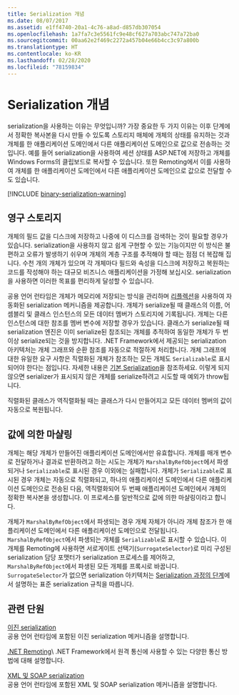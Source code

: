 ```yaml
---
title: Serialization 개념
ms.date: 08/07/2017
ms.assetid: e1ff4740-20a1-4c76-a8ad-d857db307054
ms.openlocfilehash: 1a7fa7c3e5561fc9e48cf627a703abc747a72ba0
ms.sourcegitcommit: 00aa62e2f469c2272a457b04e66b4cc3c97a800b
ms.translationtype: HT
ms.contentlocale: ko-KR
ms.lasthandoff: 02/28/2020
ms.locfileid: "78159834"
---
```

# <a name="serialization-concepts"></a>Serialization 개념
serialization을 사용하는 이유는 무엇입니까? 가장 중요한 두 가지 이유는 이후 단계에서 정확한 복사본을 다시 만들 수 있도록 스토리지 매체에 개체의 상태를 유지하는 것과 개체를 한 애플리케이션 도메인에서 다른 애플리케이션 도메인으로 값으로 전송하는 것입니다. 예를 들어 serialization을 사용하여 세션 상태를 ASP.NET에 저장하고 개체를 Windows Forms의 클립보드로 복사할 수 있습니다. 또한 Remoting에서 이를 사용하여 개체를 한 애플리케이션 도메인에서 다른 애플리케이션 도메인으로 값으로 전달할 수도 있습니다.

[!INCLUDE [binary-serialization-warning](../../../includes/binary-serialization-warning.md)]

## <a name="persistent-storage"></a>영구 스토리지
개체의 필드 값을 디스크에 저장하고 나중에 이 디스크를 검색하는 것이 필요할 경우가 있습니다. serialization을 사용하지 않고 쉽게 구현할 수 있는 기능이지만 이 방식은 불편하고 오류가 발생하기 쉬우며 개체의 계층 구조를 추적해야 할 때는 점점 더 복잡해 집니다. 수천 개의 개체가 있으며 각 개체마다 필드와 속성을 디스크에 저장하고 복원하는 코드를 작성해야 하는 대규모 비즈니스 애플리케이션을 가정해 보십시오. serialization을 사용하면 이러한 목표를 편리하게 달성할 수 있습니다.

공용 언어 런타임은 개체가 메모리에 저장되는 방식을 관리하며 [리플렉션](../../../docs/framework/reflection-and-codedom/reflection.md)을 사용하여 자동화된 serialization 메커니즘을 제공합니다. 개체가 serialize될 때 클래스의 이름, 어셈블리 및 클래스 인스턴스의 모든 데이터 멤버가 스토리지에 기록됩니다. 개체는 다른 인스턴스에 대한 참조를 멤버 변수에 저장할 경우가 있습니다. 클래스가 serialize될 때 serialization 엔진은 이미 serialize된 참조되는 개체를 추적하여 동일한 개체가 두 번 이상 serialize되는 것을 방지합니다. .NET Framework에서 제공되는 serialization 아키텍처는 개체 그래프와 순환 참조를 자동으로 적절하게 처리합니다. 개체 그래프에 대한 유일한 요구 사항은 직렬화된 개체가 참조하는 모든 개체도 `Serializable`로 표시되어야 한다는 점입니다. 자세한 내용은 [기본 Serialization](basic-serialization.md)을 참조하세요. 이렇게 되지 않으면 serializer가 표시되지 않은 개체를 serialize하려고 시도할 때 예외가 throw됩니다.

직렬화된 클래스가 역직렬화될 때는 클래스가 다시 만들어지고 모든 데이터 멤버의 값이 자동으로 복원됩니다.

## <a name="marshal-by-value"></a>값에 의한 마샬링
개체는 해당 개체가 만들어진 애플리케이션 도메인에서만 유효합니다. 개체를 매개 변수로 전달하거나 결과로 반환하려고 하는 시도는 개체가 `MarshalByRefObject`에서 파생되거나 `Serializable`로 표시된 경우 이외에는 실패합니다. 개체가 `Serializable`로 표시된 경우 개체는 자동으로 직렬화되고, 하나의 애플리케이션 도메인에서 다른 애플리케이션 도메인으로 전송된 다음, 역직렬화되어 두 번째 애플리케이션 도메인에서 개체의 정확한 복사본을 생성합니다. 이 프로세스를 일반적으로 값에 의한 마샬링이라고 합니다.

개체가 `MarshalByRefObject`에서 파생되는 경우 개체 자체가 아니라 개체 참조가 한 애플리케이션 도메인에서 다른 애플리케이션 도메인으로 전달됩니다. `MarshalByRefObject`에서 파생되는 개체를 `Serializable`로 표시할 수 있습니다. 이 개체를 Remoting에 사용하면 서로게이트 선택기(`SurrogateSelector`)로 미리 구성된 serialization 담당 포맷터가 serialization 프로세스를 제어하고, `MarshalByRefObject`에서 파생된 모든 개체를 프록시로 바꿉니다. `SurrogateSelector`가 없으면 serialization 아키텍처는 [Serialization 과정의 단계](steps-in-the-serialization-process.md)에서 설명하는 표준 serialization 규칙을 따릅니다.  

## <a name="related-sections"></a>관련 단원  
 [이진 serialization](../../../docs/standard/serialization/binary-serialization.md)  
 공용 언어 런타임에 포함된 이진 serialization 메커니즘을 설명합니다.  
  
 [.NET Remoting](https://docs.microsoft.com/previous-versions/dotnet/netframework-4.0/72x4h507(v=vs.100))\
 .NET Framework에서 원격 통신에 사용할 수 있는 다양한 통신 방법에 대해 설명합니다.  
  
 [XML 및 SOAP serialization](../../../docs/standard/serialization/xml-and-soap-serialization.md)  
 공용 언어 런타임에 포함된 XML 및 SOAP serialization 메커니즘을 설명합니다.
